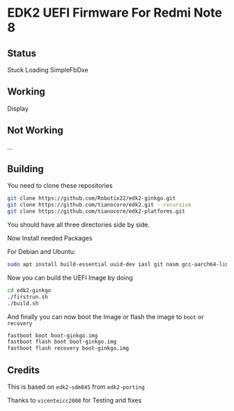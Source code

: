 # EDK2 UEFI Firmware For Redmi Note 8

## Status

Stuck Loading SimpleFbDxe

## Working

Display

## Not Working

...

## Building

You need to clone these repositories 

```bash
git clone https://github.com/Robotix22/edk2-ginkgo.git
git clone https://github.com/tianocore/edk2.git --recursive
git clone https://github.com/tianocore/edk2-platforms.git
```
You should have all three directories side by side.

Now Install needed Packages

For Debian and Ubuntu:

```bash
sudo apt install build-essential uuid-dev iasl git nasm gcc-aarch64-linux-gnu mkbootimg python3-distutils gettext
```

Now you can build the UEFI Image by doing

```bash
cd edk2-ginkgo
./firstrun.sh
./build.sh
```

And finally you can now boot the Image or flash the image to `boot` or `recovery`

```bash
fastboot boot boot-ginkgo.img
fastboot flash boot boot-ginkgo.img
fastboot flash recovery boot-ginkgo.img
```

## Credits

This is based on `edk2-sdm845` from `edk2-porting`

Thanks to `vicenteicc2008` for Testing and fixes
